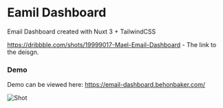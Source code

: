 # Eamil Dashboard

Email Dashboard created with Nuxt 3 + TailwindCSS

https://dribbble.com/shots/19999017-Mael-Email-Dashboard - The link to the deisgn.

### Demo

Demo can be viewed here: https://email-dashboard.behonbaker.com/

![Shot](https://cdn.dribbble.com/userupload/4059438/file/original-9ac065bd3cadd6919b0c9357950abdd6.png?compress=1&resize=1600x1200)
